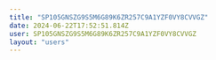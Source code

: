 ```yaml
---
title: "SP105GNSZG9S5M6G89K6ZR257C9A1YZF0VY8CVVGZ"
date: 2024-06-22T17:52:51.814Z
user: SP105GNSZG9S5M6G89K6ZR257C9A1YZF0VY8CVVGZ
layout: "users"
---
```

    